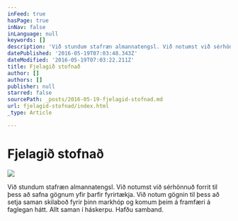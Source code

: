```yaml
---
inFeed: true
hasPage: true
inNav: false
inLanguage: null
keywords: []
description: 'Við stundum stafræn almannatengsl. Við notumst við sérhönnuð forrit til þess að safna gögnum yfir þarfir fyrirtækja. Við notum gögnin til þess að setja saman skilaboð fyrir þinn markhóp og komum þeim á framfæri á faglegan hátt. Allt saman í háskerpu. Hafðu samband. '
datePublished: '2016-05-19T07:03:48.343Z'
dateModified: '2016-05-19T07:03:22.211Z'
title: Fjelagið stofnað
author: []
authors: []
publisher: null
starred: false
sourcePath: _posts/2016-05-19-fjelagid-stofnad.md
url: fjelagid-stofnad/index.html
_type: Article

---
```

# Fjelagið stofnað
![](https://the-grid-user-content.s3-us-west-2.amazonaws.com/22ef0063-e314-482c-a981-64387d5ec436.png)

Við stundum stafræn almannatengsl. Við notumst við sérhönnuð forrit til þess að safna gögnum yfir þarfir fyrirtækja. Við notum gögnin til þess að setja saman skilaboð fyrir þinn markhóp og komum þeim á framfæri á faglegan hátt. Allt saman í háskerpu. Hafðu samband.